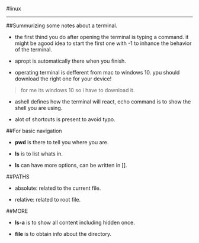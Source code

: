 #linux
***

##Summurizing some notes about a terminal.

- the first thind you do after opening the terminal is typing a command. it might be agood idea to start the first one with -1 to inhance the 
behavior of the terminal.
- apropt is automatically there when you finish.

- operating terminal is defferent from mac to windows 10. ypu should download the right one for your device!

> for me its windows 10 so i have to download it.

- ashell defines how the terminal will react, echo command is to show the shell you are using.

- alot of shortcuts is present to avoid typo.

##For basic navigation

- **pwd** is there to tell you where you are.

- **ls** is to list whats in.

- **ls** can have more options, can be written in [].

##PATHS

- absolute: related to the current file.

- relative: related to root file.


##MORE

- **ls-a** is to show all content including hidden once.

- **file**  is to obtain info about the directory.

